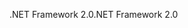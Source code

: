 <span data-ttu-id="7cfbb-101">.NET Framework 2.0</span><span class="sxs-lookup"><span data-stu-id="7cfbb-101">.NET Framework 2.0</span></span>